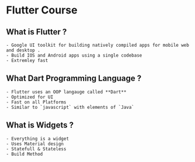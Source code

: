 # Flutter Course 

## What is Flutter ? 

    - Google UI toolkit for building natively compiled apps for mobile web and desktop . 
    - Build IOS and Android apps using a single codebase 
    - Extremley fast 

## What Dart Programming Language ? 

    - Flutter uses an OOP langauge called **Dart**
    - Optimized for UI 
    - Fast on all Platforms 
    - Similar to `javascript` with elements of `Java`

## What is Widgets ?

    - Everything is a widget 
    - Uses Material design 
    - Statefull & Stateless 
    - Build Method
    
